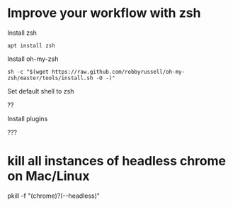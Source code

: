 # Improve your workflow with zsh

Install zsh

`apt install zsh`

Install oh-my-zsh

`sh -c "$(wget https://raw.github.com/robbyrussell/oh-my-zsh/master/tools/install.sh -O -)"`

Set default shell to zsh

??

Install plugins

???



# kill all instances of headless chrome on Mac/Linux

pkill -f "(chrome)?(--headless)"
